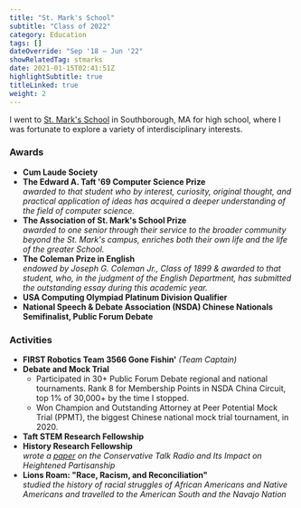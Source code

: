 ```yaml
---
title: "St. Mark's School"
subtitle: "Class of 2022"
category: Education
tags: []
dateOverride: "Sep '18 – Jun '22"
showRelatedTag: stmarks
date: 2021-01-15T02:41:51Z
highlightSubtitle: true
titleLinked: true
weight: 2
---
```


I went to [St. Mark's School](https://www.stmarksschool.org/) in Southborough, MA for high school, where I was fortunate to explore a variety of interdisciplinary interests.

### Awards

- **Cum Laude Society**
- **The Edward A. Taft '69 Computer Science Prize** <br>
  _awarded to that student who by interest, curiosity, original thought, and practical application of ideas has acquired a deeper understanding of the field of computer science._
- **The Association of St. Mark's School Prize** <br> _awarded to one senior through their service to the broader community beyond the St. Mark's campus, enriches both their own life and the life of the greater School._
- **The Coleman Prize in English** <br> _endowed by Joseph G. Coleman Jr., Class of 1899 & awarded to that student, who, in the judgment of the English Department, has submitted the outstanding essay during this academic year._
- **USA Computing Olympiad Platinum Division Qualifier**
- **National Speech & Debate Association (NSDA) Chinese Nationals Semifinalist, Public Forum Debate**

### Activities

- **FIRST Robotics Team 3566 Gone Fishin'** _(Team Captain)_
- **Debate and Mock Trial** <br>
  - Participated in 30+ Public Forum Debate regional and national tournaments. Rank 8 for Membership Points in NSDA China Circuit, top 1% of 30,000+ by the time I stopped.
  - Won Champion and Outstanding Attorney at Peer Potential Mock Trial (PPMT), the biggest Chinese national mock trial tournament, in 2020.
- **Taft STEM Research Fellowship**
- **History Research Fellowship** <br>
  _wrote a [paper](/pdfs/history_fellowship.pdf) on the Conservative Talk Radio and Its Impact on Heightened Partisanship_
- **Lions Roam: "Race, Racism, and Reconciliation"** <br>
  _studied the history of racial struggles of African Americans and Native Americans and travelled to the American South and the Navajo Nation_
